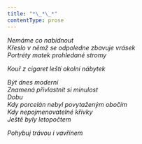 ```yaml
---
title: "*\_*\_*"
contentType: prose
---
```


_Nemáme co nabídnout  
Křeslo v němž se odpoledne zbavuje vrásek  
Portréty matek prohledané stromy_

_Kouř z cigaret leští okolní nábytek_

_Být dnes moderní  
Znamená přivlastnit si minulost  
Dobu  
Kdy porcelán nebyl povytaženým obočím  
Kdy nepojmenovatelné křivky  
Ještě byly letopočtem_

_Pohybuj trávou i vavřínem_
